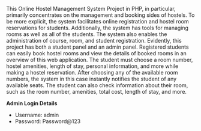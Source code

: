 
This Online Hostel Management System Project in PHP, in particular, primarily concentrates on the management and booking sides of hostels. To be more explicit, the system facilitates online registration and hostel room reservations for students. Additionally, the system has tools for managing rooms as well as all of the students. The system also enables the administration of course, room, and student registration. Evidently, this project has both a student panel and an admin panel. Registered students can easily book hostel rooms and view the details of booked rooms in an overview of this web application.
The student must choose a room number, hostel amenities, length of stay, personal information, and more while making a hostel reservation. After choosing any of the available room numbers, the system in this case instantly notifies the student of any available seats. The student can also check information about their room, such as the room number, amenities, total cost, length of stay, and more.


**Admin Login Details**


* Username: admin
* Password: Password@123

